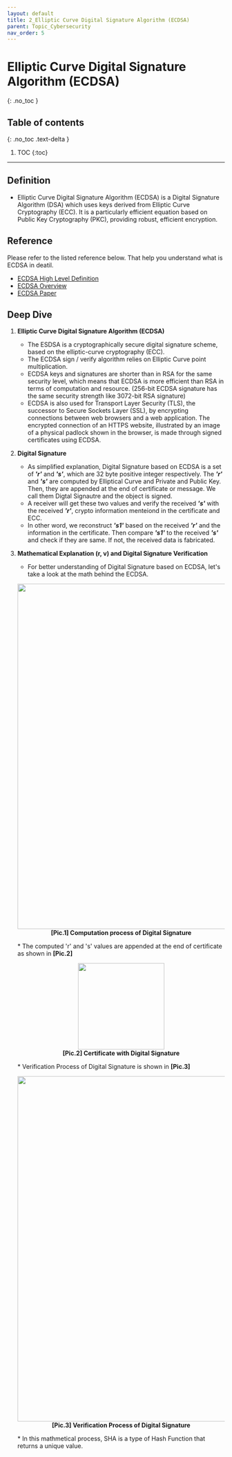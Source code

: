 ```yaml
---
layout: default
title: 2_Elliptic Curve Digital Signature Algorithm (ECDSA)
parent: Topic_Cybersecurity
nav_order: 5
---
```


# Elliptic Curve Digital Signature Algorithm (ECDSA)
{: .no_toc }

## Table of contents
{: .no_toc .text-delta }

1. TOC
{:toc}

---

## Definition
* Elliptic Curve Digital Signature Algorithm (ECDSA) is a Digital Signature Algorithm (DSA) which uses keys derived from Elliptic Curve Cryptography (ECC). It is a particularly efficient equation based on Public Key Cryptography (PKC), providing robust, efficient encryption.

## Reference
Please refer to the listed reference below. That help you understand what is ECDSA in deatil.
- [ECDSA High Level Definition]
- [ECDSA Overview]
- [ECDSA Paper]

## Deep Dive
1. <b> Elliptic Curve Digital Signature Algorithm (ECDSA) </b>
   * The ESDSA is a cryptographically secure digital signature scheme, based on the elliptic-curve cryptography (ECC).
   * The ECDSA sign / verify algorithm relies on Elliptic Curve point multiplication.
   * ECDSA keys and signatures are shorter than in RSA for the same security level, which means that ECDSA is more efficient than RSA in terms of computation and resource. (256-bit ECDSA signature has the same security strength like 3072-bit RSA signature)
   * ECDSA is also used for Transport Layer Security (TLS), the successor to Secure Sockets Layer (SSL), by encrypting connections between web browsers and a web application. The encrypted connection of an HTTPS website, illustrated by an image of a physical padlock shown in the browser, is made through signed certificates using ECDSA.

2. <b> Digital Signature </b>
   * As simplified explanation, Digital Signature based on ECDSA is a set of <b>_'r'_</b> and <b>_'s'_</b>, which are 32 byte positive integer respectively. The <b>_'r'_</b> and <b>_'s'_</b> are computed by Elliptical Curve and Private and Public Key. Then, they are appended at the end of certificate or message. We call them Digtal Signautre and the object is signed.
   * A receiver will get these two values and verify the received <b>_'s'_</b> with the received <b>_'r'_</b>, crypto information menteiond in the certificate and ECC.
   * In other word, we reconstruct <b>_'s1'_</b> based on the received <b>_'r'_</b> and the information in the certificate. Then compare <b>_'s1'_</b> to the received <b>_'s'_</b> and check if they are same. If not, the received data is fabricated.

3. <b> Mathematical Explanation (r, v) and Digital Signature Verification </b>
   * For better understanding of Digital Signature based on ECDSA, let's take a look at the math behind the ECDSA.
    <p align="center">
    <img src="../../../asset/images/Math1.JPG" width="800"/>
    <br><b>[Pic.1] Computation process of Digital Signature</b></p> 
   * The computed 'r' and 's' values are appended at the end of certificate as shown in <b>[Pic.2]</b>
    <p align="center">
    <img src="../../../asset/images/Math2.JPG" width="200"/>
    <br><b>[Pic.2] Certificate with Digital Signature</b></p> 
   * Verification Process of Digital Signature is shown in <b>[Pic.3]</b>
    <p align="center">
    <img src="../../../asset/images/Math3.JPG" width="800"/>
    <br><b>[Pic.3] Verification Process of Digital Signature</b></p> 
   * In this mathmetical process, SHA is a type of Hash Function that returns a unique value.

[ECDSA High Level Definition]:https://www.hypr.com/security-encyclopedia/elliptic-curve-digital-signature-algorithm
[ECDSA Overview]:https://cryptobook.nakov.com/digital-signatures/ecdsa-sign-verify-messages
[ECDSA Paper]:https://csrc.nist.gov/csrc/media/events/workshop-on-elliptic-curve-cryptography-standards/documents/papers/session6-adalier-mehmet.pdf